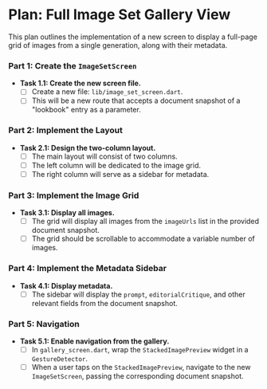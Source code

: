 # Plan: Full Image Set Gallery View

This plan outlines the implementation of a new screen to display a full-page grid of images from a single generation, along with their metadata.

### Part 1: Create the `ImageSetScreen`

*   **Task 1.1: Create the new screen file.**
    *   [ ] Create a new file: `lib/image_set_screen.dart`.
    *   [ ] This will be a new route that accepts a document snapshot of a "lookbook" entry as a parameter.

### Part 2: Implement the Layout

*   **Task 2.1: Design the two-column layout.**
    *   [ ] The main layout will consist of two columns.
    *   [ ] The left column will be dedicated to the image grid.
    *   [ ] The right column will serve as a sidebar for metadata.

### Part 3: Implement the Image Grid

*   **Task 3.1: Display all images.**
    *   [ ] The grid will display all images from the `imageUrls` list in the provided document snapshot.
    *   [ ] The grid should be scrollable to accommodate a variable number of images.

### Part 4: Implement the Metadata Sidebar

*   **Task 4.1: Display metadata.**
    *   [ ] The sidebar will display the `prompt`, `editorialCritique`, and other relevant fields from the document snapshot.

### Part 5: Navigation

*   **Task 5.1: Enable navigation from the gallery.**
    *   [ ] In `gallery_screen.dart`, wrap the `StackedImagePreview` widget in a `GestureDetector`.
    *   [ ] When a user taps on the `StackedImagePreview`, navigate to the new `ImageSetScreen`, passing the corresponding document snapshot.